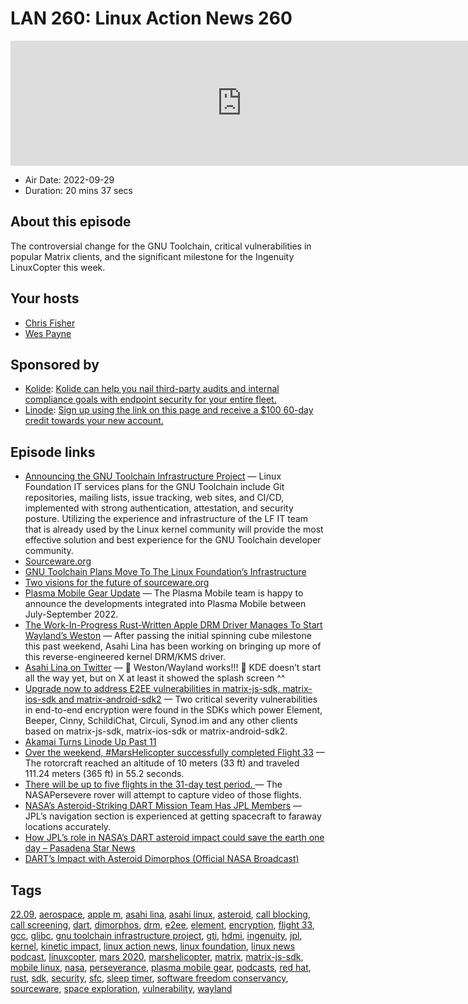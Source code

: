 # LAN 260: Linux Action News 260

<iframe src="https://player.fireside.fm/v2/DAcK9LdX+ti1qc3a2?theme=dark" width="740" height="200" frameborder="0" scrolling="no"></iframe>

* Air Date: 2022-09-29
* Duration: 20 mins 37 secs

## About this episode

The controversial change for the GNU Toolchain, critical vulnerabilities in popular Matrix clients, and the significant milestone for the Ingenuity LinuxCopter this week.

## Your hosts
* [Chris Fisher](https://linuxactionnews.com/hosts/chris)
* [Wes Payne](https://linuxactionnews.com/hosts/wes)

## Sponsored by

  * [Kolide](https://l.kolide.co/3klbWzr): [Kolide can help you nail third-party audits and internal compliance goals with endpoint security for your entire fleet. ](https://l.kolide.co/3klbWzr)
  * [Linode](http://linode.com/lan): [Sign up using the link on this page and receive a $100 60-day credit towards your new account. ](http://linode.com/lan)



## Episode links

  * [Announcing the GNU Toolchain Infrastructure Project](https://lwn.net/Articles/909704/ "Announcing the GNU Toolchain Infrastructure Project") — Linux Foundation IT services plans for the GNU Toolchain include Git repositories, mailing lists, issue tracking, web sites, and CI/CD, implemented with strong authentication, attestation, and security posture. Utilizing the experience and infrastructure of the LF IT team that is already used by the Linux kernel community will provide the most effective solution and best experience for the GNU Toolchain developer community.
  * [Sourceware.org](http://sourceware.org/ "Sourceware.org")
  * [GNU Toolchain Plans Move To The Linux Foundation’s Infrastructure](https://www.phoronix.com/news/GNU-Toolchain-Infrastructure "GNU Toolchain Plans Move To The Linux Foundation’s Infrastructure")
  * [Two visions for the future of sourceware.org](https://lwn.net/Articles/908638/ "Two visions for the future of sourceware.org")
  * [Plasma Mobile Gear Update](https://plasma-mobile.org/2022/09/27/plasma-mobile-gear-22-09/ "Plasma Mobile Gear Update") — The Plasma Mobile team is happy to announce the developments integrated into Plasma Mobile between July-September 2022.
  * [The Work-In-Progress Rust-Written Apple DRM Driver Manages To Start Wayland’s Weston](https://www.phoronix.com/news/Rust-Apple-DRM-Starts-Weston "The Work-In-Progress Rust-Written Apple DRM Driver Manages To Start Wayland’s Weston") — After passing the initial spinning cube milestone this past weekend, Asahi Lina has been working on bringing up more of this reverse-engineered kernel DRM/KMS driver.
  * [Asahi Lina on Twitter](https://twitter.com/LinaAsahi/status/1575100421823115264 "Asahi Lina on Twitter") — 🚀 Weston/Wayland works!!! 🚀 KDE doesn’t start all the way yet, but on X at least it showed the splash screen ^^ 
  * [Upgrade now to address E2EE vulnerabilities in matrix-js-sdk, matrix-ios-sdk and matrix-android-sdk2](https://matrix.org/blog/2022/09/28/upgrade-now-to-address-encryption-vulns-in-matrix-sdks-and-clients "Upgrade now to address E2EE vulnerabilities in matrix-js-sdk, matrix-ios-sdk and matrix-android-sdk2") — Two critical severity vulnerabilities in end-to-end encryption were found in the SDKs which power Element, Beeper, Cinny, SchildiChat, Circuli, Synod.im and any other clients based on matrix-js-sdk, matrix-ios-sdk or matrix-android-sdk2.
  * [Akamai Turns Linode Up Past 11 ](https://www.linode.com/blog/linode/akamai-turns-linode-up-past-11 "Akamai Turns Linode Up Past 11 ")
  * [Over the weekend, #MarsHelicopter successfully completed Flight 33](https://twitter.com/NASAJPL/status/1574899348197949440 "Over the weekend, #MarsHelicopter successfully completed Flight 33") — The rotorcraft reached an altitude of 10 meters (33 ft) and traveled 111.24 meters (365 ft) in 55.2 seconds.
  * [There will be up to five flights in the 31-day test period. ](https://twitter.com/NASAJPL/status/1380938444927508484 "There will be up to five flights in the 31-day test period. ") — The NASAPersevere rover will attempt to capture video of those flights.
  * [NASA’s Asteroid-Striking DART Mission Team Has JPL Members](https://www.jpl.nasa.gov/news/nasas-asteroid-striking-dart-mission-team-has-jpl-members "NASA’s Asteroid-Striking DART Mission Team Has JPL Members") — JPL’s navigation section is experienced at getting spacecraft to faraway locations accurately.
  * [How JPL’s role in NASA’s DART asteroid impact could save the earth one day – Pasadena Star News](https://www.pasadenastarnews.com/2022/09/26/how-jpls-role-in-nasas-dart-asteroid-impact-could-save-the-earth-one-day/ "How JPL’s role in NASA’s DART asteroid impact could save the earth one day – Pasadena Star News")
  * [DART’s Impact with Asteroid Dimorphos (Official NASA Broadcast)](https://youtu.be/4RA8Tfa6Sck?t=4604 "DART’s Impact with Asteroid Dimorphos \(Official NASA Broadcast\)")



## Tags

[22.09](https://linuxactionnews.com/tags/22.09), [aerospace](https://linuxactionnews.com/tags/aerospace), [apple m](https://linuxactionnews.com/tags/apple%20m), [asahi lina](https://linuxactionnews.com/tags/asahi%20lina), [asahi linux](https://linuxactionnews.com/tags/asahi%20linux), [asteroid](https://linuxactionnews.com/tags/asteroid), [call blocking](https://linuxactionnews.com/tags/call%20blocking), [call screening](https://linuxactionnews.com/tags/call%20screening), [dart](https://linuxactionnews.com/tags/dart), [dimorphos](https://linuxactionnews.com/tags/dimorphos), [drm](https://linuxactionnews.com/tags/drm), [e2ee](https://linuxactionnews.com/tags/e2ee), [element](https://linuxactionnews.com/tags/element), [encryption](https://linuxactionnews.com/tags/encryption), [flight 33](https://linuxactionnews.com/tags/flight%2033), [gcc](https://linuxactionnews.com/tags/gcc), [glibc](https://linuxactionnews.com/tags/glibc), [gnu toolchain infrastructure project](https://linuxactionnews.com/tags/gnu%20toolchain%20infrastructure%20project), [gti](https://linuxactionnews.com/tags/gti), [hdmi](https://linuxactionnews.com/tags/hdmi), [ingenuity](https://linuxactionnews.com/tags/ingenuity), [jpl](https://linuxactionnews.com/tags/jpl), [kernel](https://linuxactionnews.com/tags/kernel), [kinetic impact](https://linuxactionnews.com/tags/kinetic%20impact), [linux action news](https://linuxactionnews.com/tags/linux%20action%20news), [linux foundation](https://linuxactionnews.com/tags/linux%20foundation), [linux news podcast](https://linuxactionnews.com/tags/linux%20news%20podcast), [linuxcopter](https://linuxactionnews.com/tags/linuxcopter), [mars 2020](https://linuxactionnews.com/tags/mars%202020), [marshelicopter](https://linuxactionnews.com/tags/marshelicopter), [matrix](https://linuxactionnews.com/tags/matrix), [matrix-js-sdk](https://linuxactionnews.com/tags/matrix-js-sdk), [mobile linux](https://linuxactionnews.com/tags/mobile%20linux), [nasa](https://linuxactionnews.com/tags/nasa), [perseverance](https://linuxactionnews.com/tags/perseverance), [plasma mobile gear](https://linuxactionnews.com/tags/plasma%20mobile%20gear), [podcasts](https://linuxactionnews.com/tags/podcasts), [red hat](https://linuxactionnews.com/tags/red%20hat), [rust](https://linuxactionnews.com/tags/rust), [sdk](https://linuxactionnews.com/tags/sdk), [security](https://linuxactionnews.com/tags/security), [sfc](https://linuxactionnews.com/tags/sfc), [sleep timer](https://linuxactionnews.com/tags/sleep%20timer), [software freedom conservancy](https://linuxactionnews.com/tags/software%20freedom%20conservancy), [sourceware](https://linuxactionnews.com/tags/sourceware), [space exploration](https://linuxactionnews.com/tags/space%20exploration), [vulnerability](https://linuxactionnews.com/tags/vulnerability), [wayland](https://linuxactionnews.com/tags/wayland)